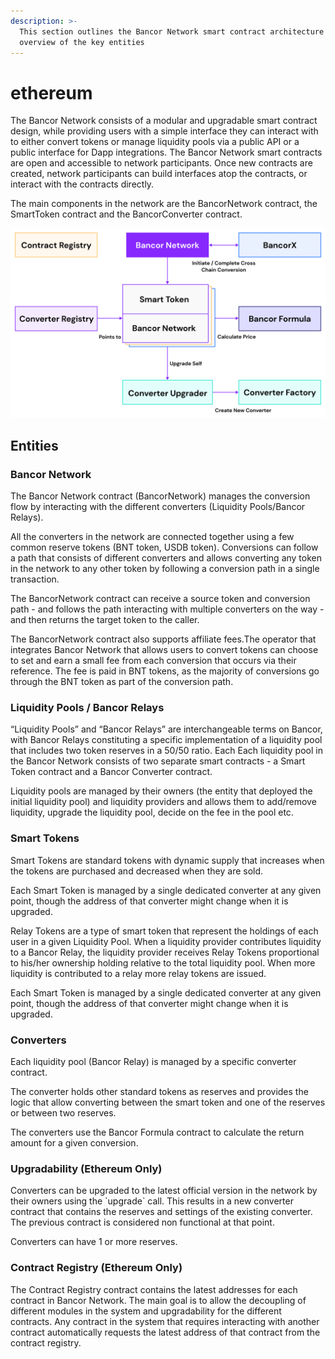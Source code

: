 ```yaml
---
description: >-
  This section outlines the Bancor Network smart contract architecture and
  overview of the key entities
---
```


# ethereum

The Bancor Network consists of a modular and upgradable smart contract design, while providing users with a simple interface they can interact with to either convert tokens or manage liquidity pools via a public API or a public interface for Dapp integrations. The Bancor Network smart contracts are open and accessible to network participants. Once new contracts are created, network participants can build interfaces atop the contracts, or interact with the contracts directly.

The main components in the network are the BancorNetwork contract, the SmartToken contract and the BancorConverter contract.

![Bancor Network Smart Contract Architecture ](../../.gitbook/assets/graph-1-4.png)

## Entities

### Bancor Network

The Bancor Network contract \(BancorNetwork\) manages the conversion flow by interacting with the different converters \(Liquidity Pools/Bancor Relays\).

All the converters in the network are connected together using a few common reserve tokens \(BNT token, USDB token\). Conversions can follow a path that consists of different converters and allows converting any token in the network to any other token by following a conversion path in a single transaction.

The BancorNetwork contract can receive a source token and conversion path - and follows the path interacting with multiple converters on the way - and then returns the target token to the caller.

The BancorNetwork contract also supports affiliate fees.The operator that integrates Bancor Network that allows users to convert tokens can choose to set and earn a small fee from each conversion that occurs via their reference. The fee is paid in BNT tokens, as the majority of conversions go through the BNT token as part of the conversion path.

### Liquidity Pools / Bancor Relays

“Liquidity Pools” and “Bancor Relays” are interchangeable terms on Bancor, with Bancor Relays constituting a specific implementation of a liquidity pool that includes two token reserves in a 50/50 ratio. Each Each liquidity pool in the Bancor Network consists of two separate smart contracts - a Smart Token contract and a Bancor Converter contract.

Liquidity pools are managed by their owners \(the entity that deployed the initial liquidity pool\) and liquidity providers and allows them to add/remove liquidity, upgrade the liquidity pool, decide on the fee in the pool etc.

### Smart Tokens

Smart Tokens are standard tokens with dynamic supply that increases when the tokens are purchased and decreased when they are sold.

Each Smart Token is managed by a single dedicated converter at any given point, though the address of that converter might change when it is upgraded.

Relay Tokens are a type of smart token that represent the holdings of each user in a given Liquidity Pool. When a liquidity provider contributes liquidity to a Bancor Relay, the liquidity provider receives Relay Tokens proportional to his/her ownership holding relative to the total liquidity pool. When more liquidity is contributed to a relay more relay tokens are issued.

Each Smart Token is managed by a single dedicated converter at any given point, though the address of that converter might change when it is upgraded.

### Converters

Each liquidity pool \(Bancor Relay\) is managed by a specific converter contract.

The converter holds other standard tokens as reserves and provides the logic that allow converting between the smart token and one of the reserves or between two reserves.

The converters use the Bancor Formula contract to calculate the return amount for a given conversion.

### Upgradability \(Ethereum Only\)

Converters can be upgraded to the latest official version in the network by their owners using the \`upgrade\` call. This results in a new converter contract that contains the reserves and settings of the existing converter. The previous contract is considered non functional at that point.

Converters can have 1 or more reserves.

### **Contract Registry \(Ethereum Only\)**

The Contract Registry contract contains the latest addresses for each contract in Bancor Network. The main goal is to allow the decoupling of different modules in the system and upgradability for the different contracts. Any contract in the system that requires interacting with another contract automatically requests the latest address of that contract from the contract registry.

